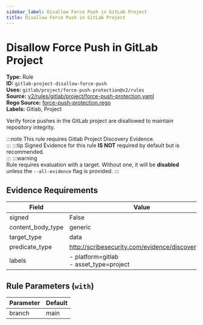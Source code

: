 ```yaml
---
sidebar_label: Disallow Force Push in GitLab Project
title: Disallow Force Push in GitLab Project
---  
```

# Disallow Force Push in GitLab Project  
**Type:** Rule  
**ID:** `gitlab-project-disallow-force-push`  
**Uses:** `gitlab/project/force-push-protection@v2/rules`  
**Source:** [v2/rules/gitlab/project/force-push-protection.yaml](https://github.com/scribe-public/sample-policies/blob/main/v2/rules/gitlab/project/force-push-protection.yaml)  
**Rego Source:** [force-push-protection.rego](https://github.com/scribe-public/sample-policies/blob/main/v2/rules/gitlab/project/force-push-protection.rego)  
**Labels:** Gitlab, Project  

Verify force pushes in the GitLab project are disallowed to maintain repository integrity.

:::note 
This rule requires Gitlab Project Discovery Evidence.  
::: 
:::tip 
Signed Evidence for this rule **IS NOT** required by default but is recommended.  
::: 
:::warning  
Rule requires evaluation with a target. Without one, it will be **disabled** unless the `--all-evidence` flag is provided.
::: 

## Evidence Requirements  
| Field | Value |
|-------|-------|
| signed | False |
| content_body_type | generic |
| target_type | data |
| predicate_type | http://scribesecurity.com/evidence/discovery/v0.1 |
| labels | - platform=gitlab<br/>- asset_type=project |

## Rule Parameters (`with`)  
| Parameter | Default |
|-----------|---------|
| branch | main |

